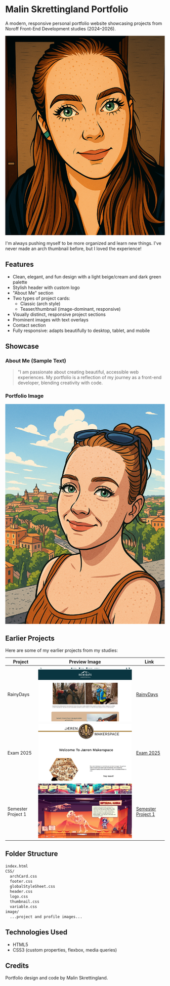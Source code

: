 # Malin Skrettingland Portfolio

A modern, responsive personal portfolio website showcasing projects from Noroff Front-End Development studies (2024–2026).

![Portfolio Logo](image/Cartoon-style-portrait-02.05.png)

I'm always pushing myself to be more organized and learn new things. I've never made an arch thumbnail before, but I loved the experience!

## Features

- Clean, elegant, and fun design with a light beige/cream and dark green palette
- Stylish header with custom logo
- "About Me" section
- Two types of project cards:
  - Classic (arch style)
  - Teaser/thumbnail (image-dominant, responsive)
- Visually distinct, responsive project sections
- Prominent images with text overlays
- Contact section
- Fully responsive: adapts beautifully to desktop, tablet, and mobile

## Showcase

### About Me (Sample Text)

> "I am passionate about creating beautiful, accessible web experiences. My portfolio is a reflection of my journey as a front-end developer, blending creativity with code.

### Portfolio Image

![Cartoon-style portrait](image/Cartoon-style-portrait-01.05.png)

## Earlier Projects

Here are some of my earlier projects from my studies:

| Project            | Preview Image                                   | Link                                                                         |
| ------------------ | ----------------------------------------------- | ---------------------------------------------------------------------------- |
| RainyDays          | ![RainyDays](image/RainyDays.png)               | [RainyDays](https://malinskrettingland.github.io/rainydays/)                 |
| Exam 2025          | ![Exam2025](image/Exam2025.png)                 | [Exam 2025](https://malinskrettingland.github.io/exam2025/)                  |
| Semester Project 1 | ![SemesterProject1](image/SemesterProject1.png) | [Semester Project 1](https://malinskrettingland.github.io/semesterproject1/) |

## Folder Structure

```
index.html
CSS/
  archCard.css
  footer.css
  globalStyleSheet.css
  header.css
  logo.css
  thumbnail.css
  variable.css
image/
  ...project and profile images...
```

## Technologies Used

- HTML5
- CSS3 (custom properties, flexbox, media queries)

## Credits

Portfolio design and code by Malin Skrettingland.

